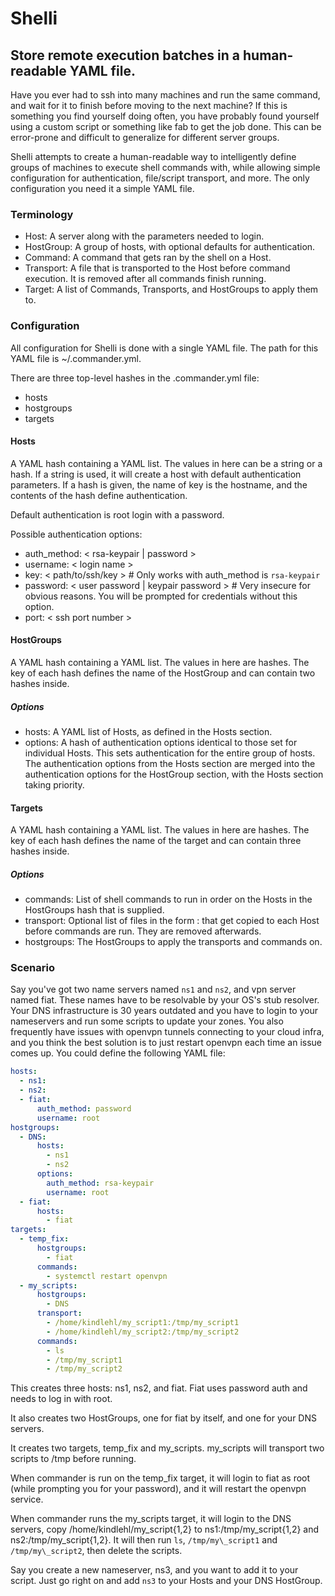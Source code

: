 # Shelli
## Store remote execution batches in a human-readable YAML file.

Have you ever had to ssh into many machines and run the same command, and wait for it to finish before moving to the next machine? 
If this is something you find yourself doing often, you have probably found yourself using a custom script or something like fab to 
get the job done. This can be error-prone and difficult to generalize for different server groups.

Shelli attempts to create a human-readable way to intelligently define groups of machines to execute shell commands with, while 
allowing simple configuration for authentication, file/script transport, and more. The only configuration you need it a simple YAML file.

### Terminology

- Host: A server along with the parameters needed to login.
- HostGroup: A group of hosts, with optional defaults for authentication.
- Command: A command that gets ran by the shell on a Host.
- Transport: A file that is transported to the Host before command execution. It is removed after all commands finish running.
- Target: A list of Commands, Transports, and HostGroups to apply them to.

### Configuration

All configuration for Shelli is done with a single YAML file. The path for this YAML file is ~/.commander.yml.

There are three top-level hashes in the .commander.yml file:

- hosts
- hostgroups
- targets

#### Hosts

A YAML hash containing a YAML list. The values in here can be a string or a hash. If a string is used, it will create a host with default authentication parameters. If 
a hash is given, the name of key is the hostname, and the contents of the hash define authentication.

Default authentication is root login with a password.

Possible authentication options:

- auth\_method: < rsa-keypair | password >
- username: < login name >
- key: < path/to/ssh/key > # Only works with auth\_method is `rsa-keypair`
- password: < user password | keypair password > # Very insecure for obvious reasons. You will be prompted for credentials without this option.
- port: < ssh port number >

#### HostGroups

A YAML hash containing a YAML list. The values in here are hashes. The key of each hash defines the name of the HostGroup and can contain two hashes inside.

##### Options

- hosts: A YAML list of Hosts, as defined in the Hosts section.
- options: A hash of authentication options identical to those set for individual Hosts. This sets authentication for the entire group of hosts. The authentication options
from the Hosts section are merged into the authentication options for the HostGroup section, with the Hosts section taking priority.

#### Targets

A YAML hash containing a YAML list. The values in here are hashes. The key of each hash defines the name of the target and can contain three hashes inside.

##### Options

- commands: List of shell commands to run in order on the Hosts in the HostGroups hash that is supplied.
- transport: Optional list of files in the form <localpath>:<remotepath> that get copied to each Host before commands are run. They are removed afterwards.
- hostgroups: The HostGroups to apply the transports and commands on.

### Scenario

Say you've got two name servers named `ns1` and `ns2`, and vpn server named fiat. These names have to be resolvable by your OS's stub resolver.
Your DNS infrastructure is 30 years outdated and you have to login to your nameservers and run some scripts to update your zones. You also frequently have issues
with openvpn tunnels connecting to your cloud infra, and you think the best solution is to just restart openvpn each time an issue comes up. You could define the
following YAML file:

``` yaml
hosts:
  - ns1:
  - ns2:
  - fiat:
      auth_method: password
      username: root
hostgroups:
  - DNS:
      hosts:
        - ns1
        - ns2
      options:
        auth_method: rsa-keypair
        username: root
  - fiat:
      hosts:
        - fiat
targets:
  - temp_fix:
      hostgroups:
        - fiat
      commands:
        - systemctl restart openvpn
  - my_scripts:
      hostgroups:
        - DNS
      transport:
        - /home/kindlehl/my_script1:/tmp/my_script1
        - /home/kindlehl/my_script2:/tmp/my_script2
      commands:
        - ls
        - /tmp/my_script1
        - /tmp/my_script2
```

This creates three hosts: ns1, ns2, and fiat. Fiat uses password auth and needs to log in with root.

It also creates two HostGroups, one for fiat by itself, and one for your DNS servers.

It creates two targets, temp\_fix and my\_scripts. my\_scripts will transport two scripts to /tmp before running.

When commander is run on the temp\_fix target, it will login to fiat as root (while prompting you for your password),
and it will restart the openvpn service.

When commander runs the my\_scripts target, it will login to the DNS servers, copy /home/kindlehl/my\_script{1,2} to 
ns1:/tmp/my\_script{1,2} and ns2:/tmp/my\_script{1,2}. It will then run `ls`, `/tmp/my\_script1` and `/tmp/my\_script2`, then delete the scripts.

Say you create a new nameserver, ns3, and you want to add it to your script. Just go right on and add `ns3` to your Hosts and your DNS HostGroup.
